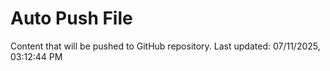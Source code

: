 # Auto Push File

Content that will be pushed to GitHub repository.
Last updated: 07/11/2025, 03:12:44 PM